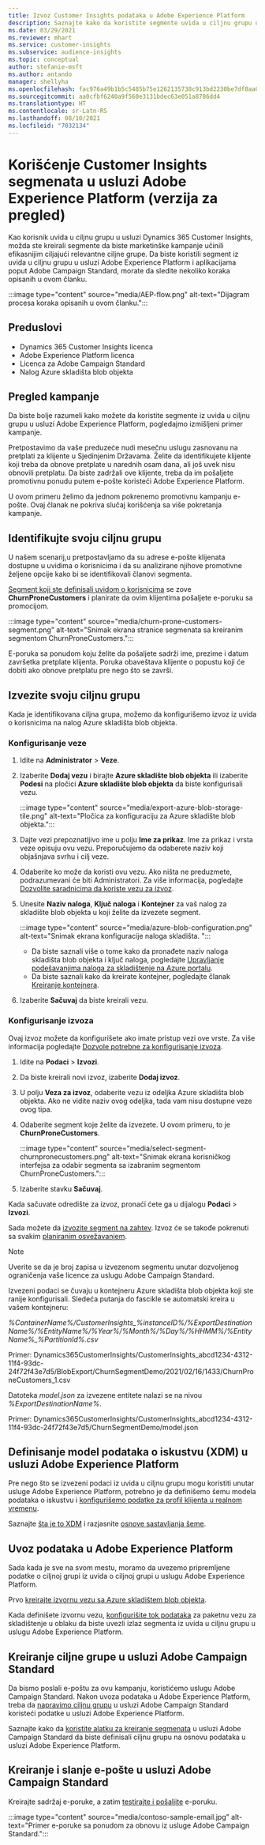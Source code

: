 ```yaml
---
title: Izvoz Customer Insights podataka u Adobe Experience Platform
description: Saznajte kako da koristite segmente uvida u ciljnu grupu u usluzi Adobe Experience Platform.
ms.date: 03/29/2021
ms.reviewer: mhart
ms.service: customer-insights
ms.subservice: audience-insights
ms.topic: conceptual
author: stefanie-msft
ms.author: antando
manager: shellyha
ms.openlocfilehash: fac976a49b1b5c5485b75e1262135738c913bd2230be7df8aa0ec12c59734053
ms.sourcegitcommit: aa0cfbf6240a9f560e3131bdec63e051a8786dd4
ms.translationtype: HT
ms.contentlocale: sr-Latn-RS
ms.lasthandoff: 08/10/2021
ms.locfileid: "7032134"
---
```

# <a name="use-customer-insights-segments-in-adobe-experience-platform-preview"></a>Korišćenje Customer Insights segmenata u usluzi Adobe Experience Platform (verzija za pregled)

Kao korisnik uvida u ciljnu grupu u usluzi Dynamics 365 Customer Insights, možda ste kreirali segmente da biste marketinške kampanje učinili efikasnijim ciljajući relevantne ciljne grupe. Da biste koristili segment iz uvida u ciljnu grupu u usluzi Adobe Experience Platform i aplikacijama poput Adobe Campaign Standard, morate da sledite nekoliko koraka opisanih u ovom članku.

:::image type="content" source="media/AEP-flow.png" alt-text="Dijagram procesa koraka opisanih u ovom članku.":::

## <a name="prerequisites"></a>Preduslovi

-   Dynamics 365 Customer Insights licenca
-   Adobe Experience Platform licenca
-   Licenca za Adobe Campaign Standard
-   Nalog Azure skladišta blob objekta

## <a name="campaign-overview"></a>Pregled kampanje

Da biste bolje razumeli kako možete da koristite segmente iz uvida u ciljnu grupu u usluzi Adobe Experience Platform, pogledajmo izmišljeni primer kampanje.

Pretpostavimo da vaše preduzeće nudi mesečnu uslugu zasnovanu na pretplati za klijente u Sjedinjenim Državama. Želite da identifikujete klijente koji treba da obnove pretplate u narednih osam dana, ali još uvek nisu obnovili pretplatu. Da biste zadržali ove klijente, treba da im pošaljete promotivnu ponudu putem e-pošte koristeći Adobe Experience Platform.

U ovom primeru želimo da jednom pokrenemo promotivnu kampanju e-pošte. Ovaj članak ne pokriva slučaj korišćenja sa više pokretanja kampanje.

## <a name="identify-your-target-audience"></a>Identifikujte svoju ciljnu grupu

U našem scenarij,u pretpostavljamo da su adrese e-pošte klijenata dostupne u uvidima o korisnicima i da su analizirane njihove promotivne željene opcije kako bi se identifikovali članovi segmenta.

[Segment koji ste definisali uvidom o korisnicima](segments.md) se zove **ChurnProneCustomers** i planirate da ovim klijentima pošaljete e-poruku sa promocijom.

:::image type="content" source="media/churn-prone-customers-segment.png" alt-text="Snimak ekrana stranice segmenata sa kreiranim segmentom ChurnProneCustomers.":::

E-poruka sa ponudom koju želite da pošaljete sadrži ime, prezime i datum završetka pretplate klijenta. Poruka obaveštava klijente o popustu koji će dobiti ako obnove pretplatu pre nego što se završi.

## <a name="export-your-target-audience"></a>Izvezite svoju ciljnu grupu

Kada je identifikovana ciljna grupa, možemo da konfigurišemo izvoz iz uvida o korisnicima na nalog Azure skladišta blob objekta.

### <a name="configure-a-connection"></a>Konfigurisanje veze

1. Idite na **Administrator** > **Veze**.

1. Izaberite **Dodaj vezu** i birajte **Azure skladište blob objekta** ili izaberite **Podesi** na pločici **Azure skladište blob objekta** da biste konfigurisali vezu.

   :::image type="content" source="media/export-azure-blob-storage-tile.png" alt-text="Pločica za konfiguraciju za Azure skladište blob objekta."::: 

1. Dajte vezi prepoznatljivo ime u polju **Ime za prikaz**. Ime za prikaz i vrsta veze opisuju ovu vezu. Preporučujemo da odaberete naziv koji objašnjava svrhu i cilj veze.

1. Odaberite ko može da koristi ovu vezu. Ako ništa ne preduzmete, podrazumevani će biti Administratori. Za više informacija, pogledajte [Dozvolite saradnicima da koriste vezu za izvoz](connections.md#allow-contributors-to-use-a-connection-for-exports).

1. Unesite **Naziv naloga**, **Ključ naloga** i **Kontejner** za vaš nalog za skladište blob objekta u koji želite da izvezete segment.  
      
   :::image type="content" source="media/azure-blob-configuration.png" alt-text="Snimak ekrana konfiguracije naloga skladišta. "::: 
   
    - Da biste saznali više o tome kako da pronađete naziv naloga skladišta blob objekta i ključ naloga, pogledajte [Upravljanje podešavanjima naloga za skladištenje na Azure portalu](/azure/storage/common/storage-account-manage).
    - Da biste saznali kako da kreirate kontejner, pogledajte članak [Kreiranje kontejnera](/azure/storage/blobs/storage-quickstart-blobs-portal#create-a-container).

1. Izaberite **Sačuvaj** da biste kreirali vezu. 

### <a name="configure-an-export"></a>Konfigurisanje izvoza

Ovaj izvoz možete da konfigurišete ako imate pristup vezi ove vrste. Za više informacija pogledajte [Dozvole potrebne za konfigurisanje izvoza](export-destinations.md#set-up-a-new-export).

1. Idite na **Podaci** > **Izvozi**.

1. Da biste kreirali novi izvoz, izaberite **Dodaj izvoz**.

1. U polju **Veza za izvoz**, odaberite vezu iz odeljka Azure skladišta blob objekta. Ako ne vidite naziv ovog odeljka, tada vam nisu dostupne veze ovog tipa.

1. Odaberite segment koje želite da izvezete. U ovom primeru, to je **ChurnProneCustomers**.

   :::image type="content" source="media/select-segment-churnpronecustomers.png" alt-text="Snimak ekrana korisničkog interfejsa za odabir segmenta sa izabranim segmentom ChurnProneCustomers.":::

1. Izaberite stavku **Sačuvaj**.

Kada sačuvate odredište za izvoz, pronaći ćete ga u dijalogu **Podaci** > **Izvozi**.

Sada možete da [izvozite segment na zahtev](export-destinations.md#run-exports-on-demand). Izvoz će se takođe pokrenuti sa svakim [planiranim osvežavanjem](system.md).

> [!NOTE]
> Uverite se da je broj zapisa u izvezenom segmentu unutar dozvoljenog ograničenja vaše licence za uslugu Adobe Campaign Standard.

Izvezeni podaci se čuvaju u kontejneru Azure skladišta blob objekta koji ste ranije konfigurisali. Sledeća putanja do fascikle se automatski kreira u vašem kontejneru:

*%ContainerName%/CustomerInsights_%instanceID%/%ExportDestinationName%/%EntityName%/%Year%/%Month%/%Day%/%HHMM%/%EntityName%_%PartitionId%.csv*

Primer: Dynamics365CustomerInsights/CustomerInsights_abcd1234-4312-11f4-93dc-24f72f43e7d5/BlobExport/ChurnSegmentDemo/2021/02/16/1433/ChurnProneCustomers_1.csv

Datoteka *model.json* za izvezene entitete nalazi se na nivou *%ExportDestinationName%*.

Primer: Dynamics365CustomerInsights/CustomerInsights_abcd1234-4312-11f4-93dc-24f72f43e7d5/ChurnSegmentDemo/model.json

## <a name="define-experience-data-model-xdm-in-adobe-experience-platform"></a>Definisanje model podataka o iskustvu (XDM) u usluzi Adobe Experience Platform

Pre nego što se izvezeni podaci iz uvida u ciljnu grupu mogu koristiti unutar usluge Adobe Experience Platform, potrebno je da definišemo šemu modela podataka o iskustvu i [konfigurišemo podatke za profil klijenta u realnom vremenu](https://experienceleague.adobe.com/docs/experience-platform/profile/tutorials/dataset-configuration.html#tutorials).

Saznajte [šta je to XDM](https://experienceleague.adobe.com/docs/experience-platform/xdm/home.html) i razjasnite [osnove sastavljanja šeme](https://experienceleague.adobe.com/docs/experience-platform/xdm/schema/composition.html#schema).

## <a name="import-data-into-adobe-experience-platform"></a>Uvoz podataka u Adobe Experience Platform

Sada kada je sve na svom mestu, moramo da uvezemo pripremljene podatke o ciljnoj grupi iz uvida o ciljnoj grupi u uslugu Adobe Experience Platform.

Prvo [kreirajte izvornu vezu sa Azure skladištem blob objekta](https://experienceleague.adobe.com/docs/experience-platform/sources/ui-tutorials/create/cloud-storage/blob.html#getting-started).    

Kada definišete izvornu vezu, [konfigurišite tok podataka](https://experienceleague.adobe.com/docs/experience-platform/sources/ui-tutorials/dataflow/cloud-storage.html#ui-tutorials) za paketnu vezu za skladištenje u oblaku da biste uvezli izlaz segmenta iz uvida u ciljnu grupu u uslugu Adobe Experience Platform.

## <a name="create-an-audience-in-adobe-campaign-standard"></a>Kreiranje ciljne grupe u usluzi Adobe Campaign Standard

Da bismo poslali e-poštu za ovu kampanju, koristićemo uslugu Adobe Campaign Standard. Nakon uvoza podataka u Adobe Experience Platform, treba da [napravimo ciljnu grupu](https://experienceleague.adobe.com/docs/campaign-standard/using/profiles-and-audiences/get-started-profiles-and-audiences.html#permission) u usluzi Adobe Campaign Standard koristeći podatke u usluzi Adobe Experience Platform.


Saznajte kako da [koristite alatku za kreiranje segmenata](https://experienceleague.adobe.com/docs/campaign-standard/using/integrating-with-adobe-cloud/adobe-experience-platform/audience-destinations/aep-using-segment-builder.html) u usluzi Adobe Campaign Standard da biste definisali ciljnu grupu na osnovu podataka u usluzi Adobe Experience Platform.

## <a name="create-and-send-the-email-using-adobe-campaign-standard"></a>Kreiranje i slanje e-pošte u usluzi Adobe Campaign Standard

Kreirajte sadržaj e-poruke, a zatim [testirajte i pošaljite](https://experienceleague.adobe.com/docs/campaign-standard/using/testing-and-sending/get-started-sending-messages.html#preparing-and-testing-messages) e-poruku.

:::image type="content" source="media/contoso-sample-email.jpg" alt-text="Primer e-poruke sa ponudom za obnovu iz usluge Adobe Campaign Standard.":::
